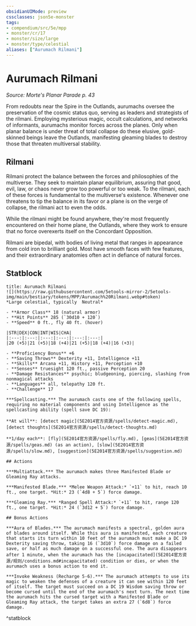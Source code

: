 ```yaml
---
obsidianUIMode: preview
cssclasses: json5e-monster
tags:
- compendium/src/5e/mpp
- monster/cr/17
- monster/size/large
- monster/type/celestial
aliases: ["Aurumach Rilmani"]
---
```

# Aurumach Rilmani
*Source: Morte's Planar Parade p. 43*  

From redoubts near the Spire in the Outlands, aurumachs oversee the preservation of the cosmic status quo, serving as leaders and strategists of the rilmani. Employing mysterious magic, occult calculations, and networks of informants, aurumachs monitor forces across the planes. Only when planar balance is under threat of total collapse do these elusive, gold-skinned beings leave the Outlands, manifesting gleaming blades to destroy those that threaten multiversal stability.

## Rilmani

Rilmani protect the balance between the forces and philosophies of the multiverse. They seek to maintain planar equilibrium, assuring that good, evil, law, or chaos never grow too powerful or too weak. To the rilmani, each of these forces is fundamental to the multiverse's existence. Whenever one threatens to tip the balance in its favor or a plane is on the verge of collapse, the rilmani act to even the odds.

While the rilmani might be found anywhere, they're most frequently encountered on their home plane, the Outlands, where they work to ensure that no force overexerts itself on the Concordant Opposition.

Rilmani are bipedal, with bodies of living metal that ranges in appearance from cold iron to brilliant gold. Most have smooth faces with few features, and their extraordinary anatomies often act in defiance of natural forces.

## Statblock

```ad-statblock
title: Aurumach Rilmani
![](https://raw.githubusercontent.com/5etools-mirror-2/5etools-img/main/bestiary/tokens/MPP/Aurumach%20Rilmani.webp#token)
*Large celestial, typically  Neutral*

- **Armor Class** 18 (natural armor)
- **Hit Points** 285 (`30d10 + 120`)
- **Speed** 0 ft., fly 40 ft. (hover)

|STR|DEX|CON|INT|WIS|CHA|
|:---:|:---:|:---:|:---:|:---:|:---:|
|20 (+5)|21 (+5)|18 (+4)|21 (+5)|18 (+4)|16 (+3)|

- **Proficiency Bonus** +6
- **Saving Throws** Dexterity +11, Intelligence +11
- **Skills** Arcana +11, History +11, Perception +10
- **Senses** truesight 120 ft., passive Perception 20
- **Damage Resistances** psychic; bludgeoning, piercing, slashing from nonmagical attacks
- **Languages** all, telepathy 120 ft.
- **Challenge** 17

***Spellcasting.*** The aurumach casts one of the following spells, requiring no material components and using Intelligence as the spellcasting ability (spell save DC 19):

**At will**: [detect magic](5E2014官方资源/spells/detect-magic.md), [detect thoughts](5E2014官方资源/spells/detect-thoughts.md)

**1/day each**: [fly](5E2014官方资源/spells/fly.md), [geas](5E2014官方资源/spells/geas.md) (as an action), [slow](5E2014官方资源/spells/slow.md), [suggestion](5E2014官方资源/spells/suggestion.md)

## Actions

***Multiattack.*** The aurumach makes three Manifested Blade or Gleaming Ray attacks.

***Manifested Blade.*** *Melee Weapon Attack:* `+11` to hit, reach 10 ft., one target. *Hit:* 23 (`4d8 + 5`) force damage.

***Gleaming Ray.*** *Ranged Spell Attack:* `+11` to hit, range 120 ft., one target. *Hit:* 24 (`3d12 + 5`) force damage.

## Bonus Actions

***Aura of Blades.*** The aurumach manifests a spectral, golden aura of blades around itself. While this aura is manifested, each creature that starts its turn within 10 feet of the aurumach must make a DC 19 Dexterity saving throw, taking 16 (`3d10`) force damage on a failed save, or half as much damage on a successful one. The aura disappears after 1 minute, when the aurumach has the [incapacitated](5E2014官方资源/规则/conditions.md#incapacitated) condition or dies, or when the aurumach uses a bonus action to end it.

***Invoke Weakness (Recharge 5-6).*** The aurumach attempts to use its magic to weaken the defenses of a creature it can see within 120 feet of itself. The target must succeed on a DC 19 Wisdom saving throw or become cursed until the end of the aurumach's next turn. The next time the aurumach hits the cursed target with a Manifested Blade or Gleaming Ray attack, the target takes an extra 27 (`6d8`) force damage.
```
^statblock